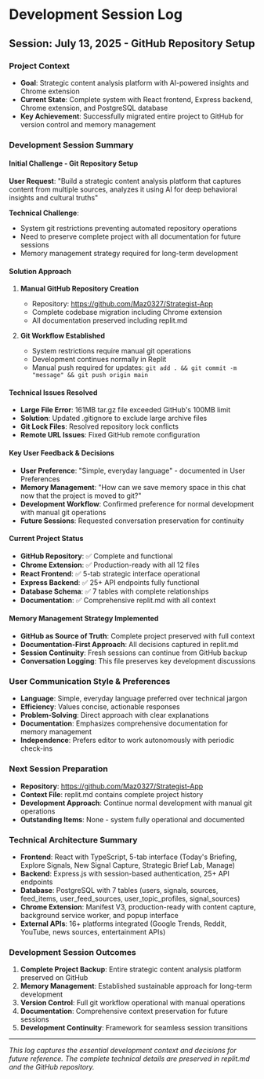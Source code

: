 # Development Session Log

## Session: July 13, 2025 - GitHub Repository Setup

### Project Context
- **Goal**: Strategic content analysis platform with AI-powered insights and Chrome extension
- **Current State**: Complete system with React frontend, Express backend, Chrome extension, and PostgreSQL database
- **Key Achievement**: Successfully migrated entire project to GitHub for version control and memory management

### Development Session Summary

#### Initial Challenge - Git Repository Setup
**User Request**: "Build a strategic content analysis platform that captures content from multiple sources, analyzes it using AI for deep behavioral insights and cultural truths"

**Technical Challenge**: 
- System git restrictions preventing automated repository operations
- Need to preserve complete project with all documentation for future sessions
- Memory management strategy required for long-term development

#### Solution Approach
1. **Manual GitHub Repository Creation**
   - Repository: https://github.com/Maz0327/Strategist-App
   - Complete codebase migration including Chrome extension
   - All documentation preserved including replit.md

2. **Git Workflow Established**
   - System restrictions require manual git operations
   - Development continues normally in Replit
   - Manual push required for updates: `git add . && git commit -m "message" && git push origin main`

#### Technical Issues Resolved
- **Large File Error**: 161MB tar.gz file exceeded GitHub's 100MB limit
- **Solution**: Updated .gitignore to exclude large archive files
- **Git Lock Files**: Resolved repository lock conflicts
- **Remote URL Issues**: Fixed GitHub remote configuration

#### Key User Feedback & Decisions
- **User Preference**: "Simple, everyday language" - documented in User Preferences
- **Memory Management**: "How can we save memory space in this chat now that the project is moved to git?"
- **Development Workflow**: Confirmed preference for normal development with manual git operations
- **Future Sessions**: Requested conversation preservation for continuity

#### Current Project Status
- **GitHub Repository**: ✅ Complete and functional
- **Chrome Extension**: ✅ Production-ready with all 12 files
- **React Frontend**: ✅ 5-tab strategic interface operational
- **Express Backend**: ✅ 25+ API endpoints fully functional
- **Database Schema**: ✅ 7 tables with complete relationships
- **Documentation**: ✅ Comprehensive replit.md with all context

#### Memory Management Strategy Implemented
- **GitHub as Source of Truth**: Complete project preserved with full context
- **Documentation-First Approach**: All decisions captured in replit.md
- **Session Continuity**: Fresh sessions can continue from GitHub backup
- **Conversation Logging**: This file preserves key development discussions

### User Communication Style & Preferences
- **Language**: Simple, everyday language preferred over technical jargon
- **Efficiency**: Values concise, actionable responses
- **Problem-Solving**: Direct approach with clear explanations
- **Documentation**: Emphasizes comprehensive documentation for memory management
- **Independence**: Prefers editor to work autonomously with periodic check-ins

### Next Session Preparation
- **Repository**: https://github.com/Maz0327/Strategist-App
- **Context File**: replit.md contains complete project history
- **Development Approach**: Continue normal development with manual git operations
- **Outstanding Items**: None - system fully operational and documented

### Technical Architecture Summary
- **Frontend**: React with TypeScript, 5-tab interface (Today's Briefing, Explore Signals, New Signal Capture, Strategic Brief Lab, Manage)
- **Backend**: Express.js with session-based authentication, 25+ API endpoints
- **Database**: PostgreSQL with 7 tables (users, signals, sources, feed_items, user_feed_sources, user_topic_profiles, signal_sources)
- **Chrome Extension**: Manifest V3, production-ready with content capture, background service worker, and popup interface
- **External APIs**: 16+ platforms integrated (Google Trends, Reddit, YouTube, news sources, entertainment APIs)

### Development Session Outcomes
1. **Complete Project Backup**: Entire strategic content analysis platform preserved on GitHub
2. **Memory Management**: Established sustainable approach for long-term development
3. **Version Control**: Full git workflow operational with manual operations
4. **Documentation**: Comprehensive context preservation for future sessions
5. **Development Continuity**: Framework for seamless session transitions

---

*This log captures the essential development context and decisions for future reference. The complete technical details are preserved in replit.md and the GitHub repository.*